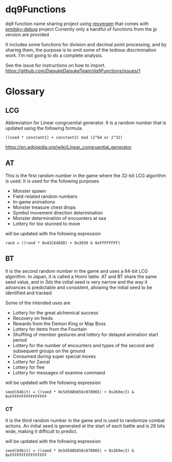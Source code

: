 # dq9Functions

dq9 function name sharing project using [resymgen](https://github.com/UsernameFodder/pmdsky-debug/blob/master/docs/resymgen.md) that comes with [pmdsky-debug](https://github.com/UsernameFodder/pmdsky-debug) project
Currently only a handful of functions from the jp version are provided

It includes some functions for division and decimal point processing, and by sharing them, the purpose is to omit some of the tedious discrimination work.
I'm not going to do a complete analysis.

See the issue for instructions on how to import.
https://github.com/DaisukeDaisukeTeam/dq9Functions/issues/1

# Glossary

## LCG
Abbreviation for Linear congruential generator.
It is a random number that is updated using the following formula.
```
((seed * constant1) + constant2) mod (2^64 or 2^32)
```
https://en.wikipedia.org/wiki/Linear_congruential_generator
<!--
Linear congruential generatorの略です。
次のような式で更新される乱数です
(seed * 定数1) + 定数2 mod (2^64 or 2^32)
-->

## AT
This is the first random number in the game where the 32-bit LCG algorithm is used. It is used for the following purposes
- Monster spawn
- Field-related random numbers
- In-game animations
- Monster treasure chest drops
- Symbol movement direction determination
- Monster determination of encounters at sea
- Lottery for too stunned to move

will be updated with the following expression
```
rand = ((rand * 0x41C64E6D) + 0x3039 & 0xFFFFFFFF)
```
<!--
32bit LCGアルゴリズムが採用されているゲーム内の1つ目の乱数です。下記の目的で使用されています。
- モンスタースポーン
- フィールド関連の乱数
- ゲーム内のアニメーション
- モンスターの宝箱ドロップ
- シンボルの移動方向決定
- 海上のエンカウントのモンスター決定
- too stunned to moveの抽選
次の式で更新されます
-->

## BT

It is the second random number in the game and uses a 64-bit LCG algorithm.
In Japan, it is called a Hoimi table.
AT and BT share the same seed value, and in 3ds the initial seed is very narrow and the way it advances is predictable and consistent, allowing the initial seed to be identified and tracked

Some of the intended uses are
- Lottery for the great alchemical success
- Recovery on feeds
- Rewards from the Demon King or Map Boss
- Lottery for items from the Fountain
- Shuffling of member gestures and lottery for delayed animation start period
- Lottery for the number of encounters and types of the second and subsequent groups on the ground
- Consumed during super special moves
- Lottery for Zaoral
- Lottery for flee
- Lottery for messages of examine command

will be updated with the following expression
```
seed(64bit) = ((seed * 0x5d588b656c078965) + 0x269ec3) & 0xFFFFFFFFFFFFFFFF
```

<!--
ゲームの2番目の乱数で、64-bit LCGアルゴリズムが採用されています。
日本ではホイミテーブルと呼ばれています。
ATとBTは同じシード値を共有し、3dsでは初期シードの幅が非常に狭く、進み方が予測可能で一貫性があるため、初期シードを特定して追跡することができます
使用目的の一部は次の通りです
- 錬金大成功のある錬金の抽選
- フィード上での回復
- 魔王or地図ボスの報酬
- 泉のアイテムの抽選
- メンバーのしぐさのシャッフルと、アニメーション開始遅延期間の抽選
- 地上での遭遇の数と、2グループ目以降の種類の抽選
- 超必殺技時に消費する
- ザオラルの抽選
- 逃げるの抽選
- examineコマンドのメッセージ抽選
次の式で更新されます
-->

### CT

It is the third random number in the game and is used to randomize combat actions.
An initial seed is generated at the start of each battle and is 28 bits wide, making it difficult to predict.

will be updated with the following expression
```
seed(64bit) = ((seed * 0x5d588b656c078965) + 0x269ec3) & 0xFFFFFFFFFFFFFFFF
```


<!--
ゲームの3番目の乱数で、戦闘の行動の乱数に使用されています。
戦闘開始時に毎回初期シードが生成され、28bitの幅を持つため、予測することは困難です。
次の式で更新されます
-->

